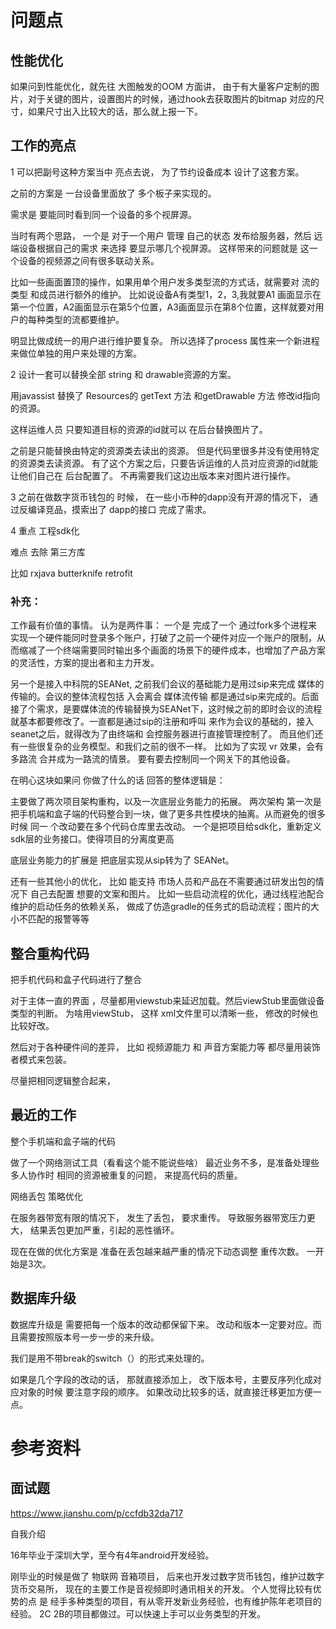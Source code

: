 # 问题点

## 性能优化

如果问到性能优化，就先往 大图触发的OOM 方面讲， 
由于有大量客户定制的图片，对于关键的图片，设置图片的时候，通过hook去获取图片的bitmap 对应的尺寸，如果尺寸出入比较大的话，那么就上报一下。



## 工作的亮点



1 可以把副号这种方案当中 亮点去说，
为了节约设备成本 设计了这套方案。





之前的方案是 一台设备里面放了 多个板子来实现的。

需求是 要能同时看到同一个设备的多个视屏源。

当时有两个思路， 
一个是    对于一个用户 管理 自己的状态 发布给服务器，然后 远端设备根据自己的需求 来选择 要显示哪几个视屏源。
这样带来的问题就是  这一个设备的视频源之间有很多联动关系。

比如一些画面置顶的操作，如果用单个用户发多类型流的方式话，就需要对 流的类型 和成员进行额外的维护。
比如说设备A有类型1，2，3,我就要A1 画面显示在第一个位置，A2画面显示在第5个位置，A3画面显示在第8个位置，这样就要对用户的每种类型的流都要维护。

明显比做成统一的用户进行维护要复杂。
所以选择了process 属性来一个新进程 来做位单独的用户来处理的方案。





2  设计一套可以替换全部 string 和 drawable资源的方案。

用javassist 替换了 Resources的 getText 方法 和getDrawable 方法
修改id指向的资源。

这样运维人员 只要知道目标的资源的id就可以 在后台替换图片了。

之前是只能替换由特定的资源类去读出的资源。
但是代码里很多并没有使用特定的资源类去读资源。
有了这个方案之后，只要告诉运维的人员对应资源的id就能让他们自己在
后台配置了。
不再需要我们这边出版本来对图片进行操作。

3 
之前在做数字货币钱包的 时候，  在一些小币种的dapp没有开源的情况下， 通过反编译竞品，摸索出了 dapp的接口 完成了需求。



4 重点   工程sdk化

难点 去除 第三方库

比如  rxjava  butterknife    retrofit

### 补充：

工作最有价值的事情。
认为是两件事：
 一个是 完成了一个 通过fork多个进程来实现一个硬件能同时登录多个账户，打破了之前一个硬件对应一个账户的限制，从而缩减了一个终端需要同时输出多个画面的场景下的硬件成本，也增加了产品方案的灵活性，方案的提出者和主力开发。

另一个是接入中科院的SEANet, 之前我们会议的基础能力是用过sip来完成 媒体的传输的。会议的整体流程包括 入会离会 媒体流传输 都是通过sip来完成的。后面接了个需求，是要媒体流的传输替换为SEANet下，这时候之前的即时会议的流程就基本都要修改了。一直都是通过sip的注册和呼叫 来作为会议的基础的，接入seanet之后，就得改为了由终端和 会控服务器进行直接管理控制了。  而且他们还有一些很复杂的业务模型。和我们之前的很不一样。
比如为了实现 vr 效果，会有多路流 合并成为一路流的情景。 要有要去控制同一个网关下的其他设备。

在明心这块如果问 你做了什么的话  回答的整体逻辑是：

 主要做了两次项目架构重构，以及一次底层业务能力的拓展。
两次架构 第一次是把手机端和盒子端的代码整合到一块，做了更多共性模块的抽离。从而避免的很多时候 同一 个改动要在多个代码仓库里去改动。
一个是把项目给sdk化，重新定义sdk层的业务接口。使得项目的分离度更高

底层业务能力的扩展是 把底层实现从sip转为了 SEANet。

还有一些其他小的优化， 比如 能支持 市场人员和产品在不需要通过研发出包的情况下 自己去配置 想要的文案和图片。  比如一些启动流程的优化，通过线程池配合维护的启动任务的依赖关系， 做成了仿造gradle的任务式的启动流程；图片的大小不匹配的报警等等 





## 整合重构代码

把手机代码和盒子代码进行了整合

对于主体一直的界面 ，尽量都用viewstub来延迟加载。然后viewStub里面做设备类型的判断。
为啥用viewStub， 这样 xml文件里可以清晰一些， 修改的时候也比较好改。

然后对于各种硬件间的差异， 比如 视频源能力 和 声音方案能力等 都尽量用装饰者模式来包装。

尽量把相同逻辑整合起来，

### 









## 最近的工作

整个手机端和盒子端的代码

做了一个网络测试工具（看看这个能不能说些啥）
最近业务不多，是准备处理些多人协作时 相同的资源被重复的问题， 来提高代码的质量。



网络丢包 策略优化

在服务器带宽有限的情况下， 发生了丢包， 要求重传。
导致服务器带宽压力更大， 结果丢包更加严重，引起的恶性循环。

现在在做的优化方案是 准备在丢包越来越严重的情况下动态调整 重传次数。 一开始是3次。







## 数据库升级

数据库升级是 需要把每一个版本的改动都保留下来。
改动和版本一定要对应。而且需要按照版本号一步一步的来升级。

我们是用不带break的switch（）的形式来处理的。



如果是几个字段的改动的话， 那就直接添加上， 改下版本号，主要反序列化成对应对象的时候 要注意字段的顺序。
如果改动比较多的话，就直接迁移更加方便一点。

# 参考资料

## 面试题

https://www.jianshu.com/p/ccfdb32da717











自我介绍

16年毕业于深圳大学，至今有4年android开发经验。

刚毕业的时候是做了 物联网 音箱项目， 后来也开发过数字货币钱包，维护过数字货币交易所， 现在的主要工作是音视频即时通讯相关的开发。
个人觉得比较有优势的点 是 经手多种类型的项目，有从零开发新业务经验，也有维护陈年老项目的经验。
2C  2B的项目都做过。可以快速上手可以业务类型的开发。